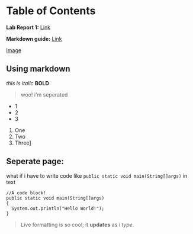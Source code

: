 # Table of Contents
**Lab Report 1:** [Link](https://jariss1.github.io/cse15l-lab-report/lab-report-1-week-0.html)

**Markdown guide:** [Link](https://www.markdownguide.org/getting-started/)

[Image](cse15limg.png)

## Using markdown
  *this is italic*
  **BOLD**

> woo! i'm seperated

* 1
* 2
* 3

1. One
2. Two
3. Three]

Seperate page:
---
what if i have to write code like `public static void main(String[]args)` in text

```
//A code block!
public static void main(String[]args)
{
  System.out.println("Hello World!");
}
```


> Live formatting is so cool; it **updates** as i _type_.